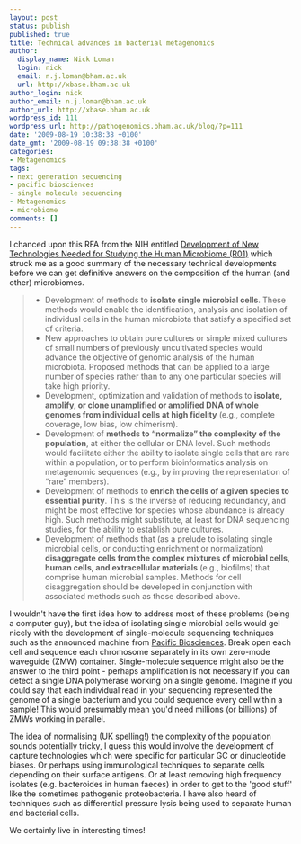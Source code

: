 ```yaml
---
layout: post
status: publish
published: true
title: Technical advances in bacterial metagenomics
author:
  display_name: Nick Loman
  login: nick
  email: n.j.loman@bham.ac.uk
  url: http://xbase.bham.ac.uk
author_login: nick
author_email: n.j.loman@bham.ac.uk
author_url: http://xbase.bham.ac.uk
wordpress_id: 111
wordpress_url: http://pathogenomics.bham.ac.uk/blog/?p=111
date: '2009-08-19 10:38:38 +0100'
date_gmt: '2009-08-19 09:38:38 +0100'
categories:
- Metagenomics
tags:
- next generation sequencing
- pacific biosciences
- single molecule sequencing
- Metagenomics
- microbiome
comments: []
---
```

<p>I chanced upon this RFA from the NIH entitled <a href="http://grants.nih.gov/grants/guide/rfa-files/RFA-RM-09-008.html">Development of New Technologies Needed for Studying the Human Microbiome (R01)</a> which struck me as a good summary of the necessary technical developments before we can get definitive answers on the composition of the human (and other) microbiomes.</p>
<blockquote style="text-align: left;">
<ul>
<li>Development       of methods to <strong>isolate single microbial cells</strong>. These methods would enable the       identification, analysis and isolation of individual cells in the human       microbiota that satisfy a specified set of criteria.<span><span> </span></span></li>
<li>New approaches to obtain pure cultures or simple mixed       cultures of small numbers of previously uncultivated species would advance the       objective of genomic analysis of the human microbiota. Proposed methods that       can be applied to a large number of species rather than to any one particular       species will take high priority.</li>
<li><span><span>Development, optimization and validation of methods to <strong>isolate, amplify, or clone unamplified or       amplified DNA of whole genomes from individual cells at high fidelity</strong> (e.g.,       complete coverage, low bias, low chimerism).</span></span></li>
<li><span><span>Development of <strong>methods to “normalize”       the complexity of the population</strong>, at either the       cellular or DNA level. Such methods would facilitate either the ability to       isolate single cells that are rare within a population, or to perform       bioinformatics analysis on metagenomic sequences (e.g., by improving the       representation of “rare” members).</span></span></li>
<li><span><span>Development of methods to<strong> enrich the       cells of a given species to essential purity</strong>. This is the inverse of reducing       redundancy, and might be most effective for species whose abundance is already       high. Such methods might substitute, at least for DNA sequencing studies, for the ability to establish pure cultures.</span></span></li>
<li><span><span>Development of methods that (as a       prelude to isolating single microbial cells, or conducting enrichment or       normalization) <strong>disaggregate cells from the complex mixtures of microbial cells,       human cells, and extracellular materials</strong> (e.g.,       biofilms) that comprise human microbial samples. Methods for cell       disaggregation should be developed in conjunction with associated methods such       as those described above.</span></span></li>
</ul>
</blockquote>
<p>I wouldn't have the first idea how to address most of these problems (being a computer guy), but the idea of isolating single microbial cells would gel nicely with the development of single-molecule sequencing techniques such as the announced machine from <a href="http://www.pacificbiosciences.com/">Pacific Biosciences</a>. Break open each cell and sequence each chromosome separately in its own zero-mode waveguide (ZMW) container. Single-molecule sequence might also be the answer to the third point - perhaps amplification is not necessary if you can detect a single DNA polymerase working on a single genome. Imagine if you could say that each individual read in your sequencing represented the genome of a single bacterium and you could sequence every cell within a sample! This would presumably mean you'd need millions (or billions) of ZMWs working in parallel.</p>
<p>The idea of normalising (UK spelling!) the complexity of the population sounds potentially tricky, I guess this would involve the development of capture technologies which were specific for particular GC or dinucleotide biases. Or perhaps using immunological techniques to separate cells depending on their surface antigens. Or at least removing high frequency isolates (e.g. bacteroides in human faeces) in order to get to the 'good stuff' like the sometimes pathogenic proteobacteria. I have also heard of techniques such as differential pressure lysis being used to separate human and bacterial cells.</p>
<p>We certainly live in interesting times!</p>

